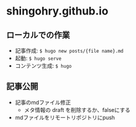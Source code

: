 # shingohry.github.io
## ローカルでの作業
- 記事作成: `$ hugo new posts/{file name}.md`
- 起動: `$ hugo serve`
- コンテンツ生成: `$ hugo`

## 記事公開
- 記事のmdファイル修正
    - メタ情報の draft を削除するか、falseにする
- mdファイルをリモートリポジトリにpush
